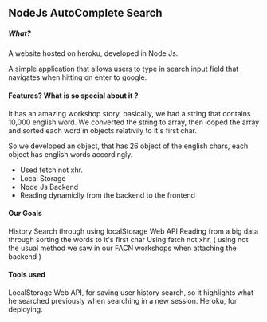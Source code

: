 ## NodeJs AutoComplete Search

##### What?

A website hosted on heroku, developed in Node Js.

A simple application that allows users to type in search input field that navigates when hitting on enter to google.

#### Features? What is so special about it ?

It has an amazing workshop story, basically, we had a string that contains 10,000 english word.
We converted the string to array, then looped the array and sorted each word in objects relativily to it's first char.

So we developed an object, that has 26 object of the english chars, each object has english words accordingly.

* Used fetch not xhr.
* Local Storage
* Node Js Backend
* Reading dynamiclly from the backend to the frontend

#### Our Goals

History Search through using localStorage Web API
Reading from a big data through sorting the words to it's first char
Using fetch not xhr, ( using not the usual method we saw in our FACN workshops when attaching the backend )

#### Tools used

LocalStorage Web API, for saving user history search, so it highlights what he searched previously when searching in a new session.
Heroku, for deploying.


